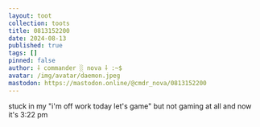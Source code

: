 ```yaml
---
layout: toot
collection: toots
title: 0813152200
date: 2024-08-13
published: true
tags: []
pinned: false
author: ⸸ commander ░ nova ⸸ :~$
avatar: /img/avatar/daemon.jpeg
mastodon: https://mastodon.online/@cmdr_nova/0813152200
---
```


stuck in my "i'm off work today let's game" but not gaming at all and now it's 3:22 pm
